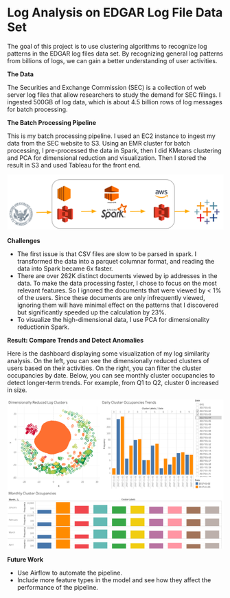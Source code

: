 # Log Analysis on EDGAR Log File Data Set

The goal of this project is to use clustering algorithms to recognize log patterns in the EDGAR log files data set. By recognizing general log patterns from billions of logs, we can gain a better understanding of user activities.

**The Data**

The Securities and Exchange Commission (SEC) is a collection of web server log files that allow researchers to study the demand for SEC filings. I ingested 500GB of log data, which is about 4.5 billion rows of log messages for batch processing. 

**The Batch Processing Pipeline**

This is my batch processing pipeline. I used an EC2 instance to ingest my data from the SEC website to S3. Using an EMR cluster for batch processing, I pre-processed the data in Spark, then I did KMeans clustering and PCA for dimensional reduction and visualization. Then I stored the result in S3 and used Tableau for the front end.

![](images/Pipeline.png)

**Challenges**

* The first issue is that CSV files are slow to be parsed in spark. I transformed the data into a parquet columnar format, and reading the data into Spark became 6x faster.
* There are over 262K distinct documents viewed by ip addresses in the data. To make the data processing faster, I chose to focus on the most relevant features. So I ignored the documents that were viewed by < 1% of the users. Since these documents are only infrequently viewed, ignoring them will have minimal effect on the patterns that I discovered but significantly speeded up the calculation by 23%.  
* To visualize the high-dimensional data, I use PCA for dimensionality reductionin Spark. 

**Result: Compare Trends and Detect Anomalies**

Here is the dashboard displaying some visualization of my log similarity analysis. On the left, you can see the dimensionally reduced clusters of users based on their activities. On the right, you can filter the cluster occupancies by date. Below, you can see monthly cluster occupancies to detect longer-term trends. For example, from Q1 to Q2, cluster 0 increased in size.

![](images/dashboard.png)

**Future Work**
* Use Airflow to automate the pipeline.
* Include more feature types in the model and see how they affect the performance of the pipeline.

 
